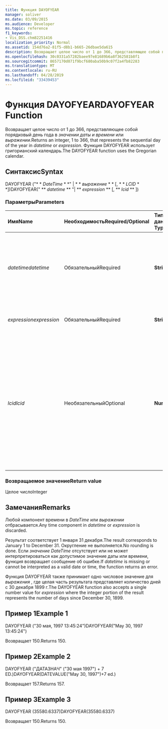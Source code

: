 ```yaml
---
title: Функция DAYOFYEAR
manager: soliver
ms.date: 03/09/2015
ms.audience: Developer
ms.topic: reference
f1_keywords:
- Vis_DSS.chm82251416
localization_priority: Normal
ms.assetid: 154d76a2-81f5-d8b1-b665-26dbae5da615
description: Возвращает целое число от 1 до 366, представляющее собой порядковый день года в значении даты и времени или выражении. Функция DAYOFYEAR использует григорианский календарь.
ms.openlocfilehash: 30c0331a57282baee97e81689b6a8f362581b8f1
ms.sourcegitcommit: 8657170d071f9bcf680aba50b9c07f2a4fb82283
ms.translationtype: MT
ms.contentlocale: ru-RU
ms.lasthandoff: 04/28/2019
ms.locfileid: "33439453"
---
```

# <a name="dayofyear-function"></a><span data-ttu-id="de0ab-104">Функция DAYOFYEAR</span><span class="sxs-lookup"><span data-stu-id="de0ab-104">DAYOFYEAR Function</span></span>

<span data-ttu-id="de0ab-105">Возвращает целое число от 1 до 366, представляющее собой порядковый день года в _значении даты и времени_ или _выражении_.</span><span class="sxs-lookup"><span data-stu-id="de0ab-105">Returns an integer, 1 to 366, that represents the sequential day of the year in  _datetime_ or  _expression_.</span></span> <span data-ttu-id="de0ab-106">Функция DAYOFYEAR использует григорианский календарь.</span><span class="sxs-lookup"><span data-stu-id="de0ab-106">The DAYOFYEAR function uses the Gregorian calendar.</span></span>
  
## <a name="syntax"></a><span data-ttu-id="de0ab-107">Синтаксис</span><span class="sxs-lookup"><span data-stu-id="de0ab-107">Syntax</span></span>

<span data-ttu-id="de0ab-108">DAYOFYEAR ("\* \* *DateTime* \* \*" | \* \* *выражение* \* \* [, \* \* *LCID* \* \*])</span><span class="sxs-lookup"><span data-stu-id="de0ab-108">DAYOFYEAR(" \*\* *datetime* \*\* "| \*\* *expression* \*\* [, \*\* *lcid* \*\* ])</span></span> 
  
### <a name="parameters"></a><span data-ttu-id="de0ab-109">Параметры</span><span class="sxs-lookup"><span data-stu-id="de0ab-109">Parameters</span></span>

|<span data-ttu-id="de0ab-110">**Имя**</span><span class="sxs-lookup"><span data-stu-id="de0ab-110">**Name**</span></span>|<span data-ttu-id="de0ab-111">**Необходимость**</span><span class="sxs-lookup"><span data-stu-id="de0ab-111">**Required/Optional**</span></span>|<span data-ttu-id="de0ab-112">**Тип данных**</span><span class="sxs-lookup"><span data-stu-id="de0ab-112">**Data Type**</span></span>|<span data-ttu-id="de0ab-113">**Описание**</span><span class="sxs-lookup"><span data-stu-id="de0ab-113">**Description**</span></span>|
|:-----|:-----|:-----|:-----|
| <span data-ttu-id="de0ab-114">_datetime_</span><span class="sxs-lookup"><span data-stu-id="de0ab-114">_datetime_</span></span> <br/> |<span data-ttu-id="de0ab-115">Обязательный</span><span class="sxs-lookup"><span data-stu-id="de0ab-115">Required</span></span>  <br/> |<span data-ttu-id="de0ab-116">**String**</span><span class="sxs-lookup"><span data-stu-id="de0ab-116">**String**</span></span> <br/> |<span data-ttu-id="de0ab-117">Любая строка, распознаваемая как дата и время либо ссылка на ячейку, содержащую дату и время.</span><span class="sxs-lookup"><span data-stu-id="de0ab-117">Any string commonly recognized as a date and time or a reference to a cell containing a date and time.</span></span>  <br/> |
| <span data-ttu-id="de0ab-118">_expression_</span><span class="sxs-lookup"><span data-stu-id="de0ab-118">_expression_</span></span> <br/> |<span data-ttu-id="de0ab-119">Обязательный</span><span class="sxs-lookup"><span data-stu-id="de0ab-119">Required</span></span>  <br/> |<span data-ttu-id="de0ab-120">**String**</span><span class="sxs-lookup"><span data-stu-id="de0ab-120">**String**</span></span> <br/> |<span data-ttu-id="de0ab-121">Любое выражение, возвращающее дату и время.</span><span class="sxs-lookup"><span data-stu-id="de0ab-121">Any expression that yields a date and time.</span></span>  <br/> |
| <span data-ttu-id="de0ab-122">_lcid_</span><span class="sxs-lookup"><span data-stu-id="de0ab-122">_lcid_</span></span> <br/> |<span data-ttu-id="de0ab-123">Необязательный</span><span class="sxs-lookup"><span data-stu-id="de0ab-123">Optional</span></span>  <br/> |<span data-ttu-id="de0ab-124">**Number**</span><span class="sxs-lookup"><span data-stu-id="de0ab-124">**Number**</span></span> <br/> |<span data-ttu-id="de0ab-125">Задает идентификатор языкового стандарта, который будет использоваться при оценке нелокальной даты и времени.</span><span class="sxs-lookup"><span data-stu-id="de0ab-125">Specifies the locale identifier to be used in evaluating a non-local datetime.</span></span> <span data-ttu-id="de0ab-126">Идентификатор языкового стандарта — это число, представленной в файлах системных заголовков.</span><span class="sxs-lookup"><span data-stu-id="de0ab-126">The locale identifier is a number described in the system header files.</span></span>  <br/> |
   
### <a name="return-value"></a><span data-ttu-id="de0ab-127">Возвращаемое значение</span><span class="sxs-lookup"><span data-stu-id="de0ab-127">Return value</span></span>

<span data-ttu-id="de0ab-128">Целое число</span><span class="sxs-lookup"><span data-stu-id="de0ab-128">Integer</span></span>
  
## <a name="remarks"></a><span data-ttu-id="de0ab-129">Замечания</span><span class="sxs-lookup"><span data-stu-id="de0ab-129">Remarks</span></span>

<span data-ttu-id="de0ab-130">Любой компонент времени в _DateTime_ или _выражении_ отбрасывается.</span><span class="sxs-lookup"><span data-stu-id="de0ab-130">Any time component in  _datetime_ or  _expression_ is discarded.</span></span> 
  
<span data-ttu-id="de0ab-131">Результат соответствует 1 января 31 декабря.</span><span class="sxs-lookup"><span data-stu-id="de0ab-131">The result corresponds to January 1 to December 31.</span></span> <span data-ttu-id="de0ab-132">Округление не выполняется.</span><span class="sxs-lookup"><span data-stu-id="de0ab-132">No rounding is done.</span></span> <span data-ttu-id="de0ab-133">Если _значение DateTime_ отсутствует или не может интерпретироваться как допустимое значение даты или времени, функция возвращает сообщение об ошибке.</span><span class="sxs-lookup"><span data-stu-id="de0ab-133">If  _datetime_ is missing or cannot be interpreted as a valid date or time, the function returns an error.</span></span> 
  
<span data-ttu-id="de0ab-134">Функция DAYOFYEAR также принимает одно числовое значение для _выражения_ , где целая часть результата представляет количество дней с 30 декабря 1899 г.</span><span class="sxs-lookup"><span data-stu-id="de0ab-134">The DAYOFYEAR function also accepts a single number value for  _expression_ where the integer portion of the result represents the number of days since December 30, 1899.</span></span> 
  
## <a name="example-1"></a><span data-ttu-id="de0ab-135">Пример 1</span><span class="sxs-lookup"><span data-stu-id="de0ab-135">Example 1</span></span>

<span data-ttu-id="de0ab-136">DAYOFYEAR ("30 мая, 1997 13:45:24")</span><span class="sxs-lookup"><span data-stu-id="de0ab-136">DAYOFYEAR("May 30, 1997 13:45:24")</span></span>
  
<span data-ttu-id="de0ab-137">Возвращает 150.</span><span class="sxs-lookup"><span data-stu-id="de0ab-137">Returns 150.</span></span>
  
## <a name="example-2"></a><span data-ttu-id="de0ab-138">Пример 2</span><span class="sxs-lookup"><span data-stu-id="de0ab-138">Example 2</span></span>

<span data-ttu-id="de0ab-139">DAYOFYEAR ("ДАТАЗНАЧ" ("30 мая 1997") + 7 ED.)</span><span class="sxs-lookup"><span data-stu-id="de0ab-139">DAYOFYEAR(DATEVALUE("May 30, 1997")+7 ed.)</span></span>
  
<span data-ttu-id="de0ab-140">Возвращает 157.</span><span class="sxs-lookup"><span data-stu-id="de0ab-140">Returns 157.</span></span>
  
## <a name="example-3"></a><span data-ttu-id="de0ab-141">Пример 3</span><span class="sxs-lookup"><span data-stu-id="de0ab-141">Example 3</span></span>

<span data-ttu-id="de0ab-142">DAYOFYEAR (35580.6337)</span><span class="sxs-lookup"><span data-stu-id="de0ab-142">DAYOFYEAR(35580.6337)</span></span>
  
<span data-ttu-id="de0ab-143">Возвращает 150.</span><span class="sxs-lookup"><span data-stu-id="de0ab-143">Returns 150.</span></span>
  

